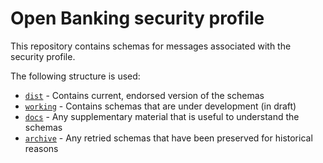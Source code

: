 # Open Banking security profile

This repository contains schemas for messages associated with the security profile.

The following structure is used:

* [`dist`](dist/README.md) - Contains current, endorsed version of the schemas
* [`working`](working/README.md) - Contains schemas that are under development (in draft)
* [`docs`](docs/README.md) - Any supplementary material that is useful to understand the schemas
* [`archive`](archive/README.md) - Any retried schemas that have been preserved for historical reasons
